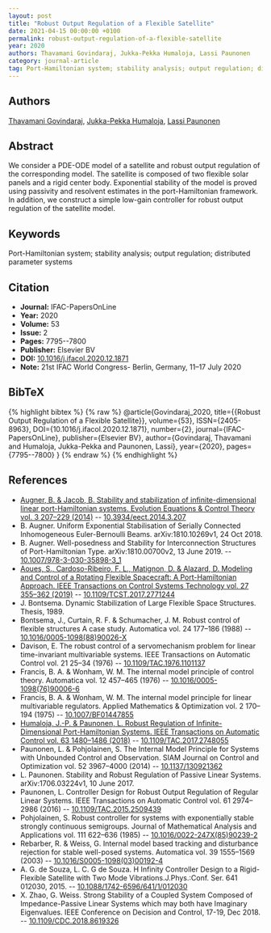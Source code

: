 ```yaml
---
layout: post
title: "Robust Output Regulation of a Flexible Satellite"
date: 2021-04-15 00:00:00 +0100
permalink: robust-output-regulation-of-a-flexible-satellite
year: 2020
authors: Thavamani Govindaraj, Jukka-Pekka Humaloja, Lassi Paunonen
category: journal-article
tag: Port-Hamiltonian system; stability analysis; output regulation; distributed parameter systems
---
```

 
## Authors
[Thavamani Govindaraj](authors/thavamani-govindaraj), [Jukka-Pekka Humaloja](authors/jukka-pekka-humaloja), [Lassi Paunonen](authors/lassi-paunonen)
 
## Abstract
We consider a PDE-ODE model of a satellite and robust output regulation of the corresponding model. The satellite is composed of two flexible solar panels and a rigid center body. Exponential stability of the model is proved using passivity and resolvent estimates in the port-Hamiltonian framework. In addition, we construct a simple low-gain controller for robust output regulation of the satellite model.
 
## Keywords
Port-Hamiltonian system; stability analysis; output regulation; distributed parameter systems
 
## Citation
- **Journal:** IFAC-PapersOnLine
- **Year:** 2020
- **Volume:** 53
- **Issue:** 2
- **Pages:** 7795--7800
- **Publisher:** Elsevier BV
- **DOI:** [10.1016/j.ifacol.2020.12.1871](https://doi.org/10.1016/j.ifacol.2020.12.1871)
- **Note:** 21st IFAC World Congress- Berlin, Germany, 11–17 July 2020
 
## BibTeX
{% highlight bibtex %}
{% raw %}
@article{Govindaraj_2020,
  title={{Robust Output Regulation of a Flexible Satellite}},
  volume={53},
  ISSN={2405-8963},
  DOI={10.1016/j.ifacol.2020.12.1871},
  number={2},
  journal={IFAC-PapersOnLine},
  publisher={Elsevier BV},
  author={Govindaraj, Thavamani and Humaloja, Jukka-Pekka and Paunonen, Lassi},
  year={2020},
  pages={7795--7800}
}
{% endraw %}
{% endhighlight %}
 
## References
- [Augner, B. & Jacob, B. Stability and stabilization of infinite-dimensional linear port-Hamiltonian systems. Evolution Equations &amp; Control Theory vol. 3 207–229 (2014)](stability-and-stabilization-of-infinite-dimensional-linear-port-hamiltonian-systems) -- [10.3934/eect.2014.3.207](https://doi.org/10.3934/eect.2014.3.207)
- B. Augner. Uniform Exponential Stabilisation of Serially Connected Inhomogeneous Euler-Bernoulli Beams. arXiv:1810.10269v1, 24 Oct 2018.
- B. Augner. Well-posedness and Stability for Interconnection Structures of Port-Hamiltonian Type. arXiv:1810.00700v2, 13 June 2019. -- [10.1007/978-3-030-35898-3_1](https://doi.org/10.1007/978-3-030-35898-3_1)
- [Aoues, S., Cardoso-Ribeiro, F. L., Matignon, D. & Alazard, D. Modeling and Control of a Rotating Flexible Spacecraft: A Port-Hamiltonian Approach. IEEE Transactions on Control Systems Technology vol. 27 355–362 (2019)](modeling-and-control-of-a-rotating-flexible-spacecraft-a-port-hamiltonian-approach) -- [10.1109/TCST.2017.2771244](https://doi.org/10.1109/TCST.2017.2771244)
- J. Bontsema. Dynamic Stabilization of Large Flexible Space Structures. Thesis, 1989.
- Bontsema, J., Curtain, R. F. & Schumacher, J. M. Robust control of flexible structures A case study. Automatica vol. 24 177–186 (1988) -- [10.1016/0005-1098(88)90026-X](https://doi.org/10.1016/0005-1098(88)90026-X)
- Davison, E. The robust control of a servomechanism problem for linear time-invariant multivariable systems. IEEE Transactions on Automatic Control vol. 21 25–34 (1976) -- [10.1109/TAC.1976.1101137](https://doi.org/10.1109/TAC.1976.1101137)
- Francis, B. A. & Wonham, W. M. The internal model principle of control theory. Automatica vol. 12 457–465 (1976) -- [10.1016/0005-1098(76)90006-6](https://doi.org/10.1016/0005-1098(76)90006-6)
- Francis, B. A. & Wonham, W. M. The internal model principle for linear multivariable regulators. Applied Mathematics &amp; Optimization vol. 2 170–194 (1975) -- [10.1007/BF01447855](https://doi.org/10.1007/BF01447855)
- [Humaloja, J.-P. & Paunonen, L. Robust Regulation of Infinite-Dimensional Port-Hamiltonian Systems. IEEE Transactions on Automatic Control vol. 63 1480–1486 (2018)](robust-regulation-of-infinite-dimensional-port-hamiltonian-systems) -- [10.1109/TAC.2017.2748055](https://doi.org/10.1109/TAC.2017.2748055)
- Paunonen, L. & Pohjolainen, S. The Internal Model Principle for Systems with Unbounded Control and Observation. SIAM Journal on Control and Optimization vol. 52 3967–4000 (2014) -- [10.1137/130921362](https://doi.org/10.1137/130921362)
- L. Paunonen. Stability and Robust Regulation of Passive Linear Systems. arXiv:1706.03224v1, 10 June 2017.
- Paunonen, L. Controller Design for Robust Output Regulation of Regular Linear Systems. IEEE Transactions on Automatic Control vol. 61 2974–2986 (2016) -- [10.1109/TAC.2015.2509439](https://doi.org/10.1109/TAC.2015.2509439)
- Pohjolainen, S. Robust controller for systems with exponentially stable strongly continuous semigroups. Journal of Mathematical Analysis and Applications vol. 111 622–636 (1985) -- [10.1016/0022-247X(85)90239-2](https://doi.org/10.1016/0022-247X(85)90239-2)
- Rebarber, R. & Weiss, G. Internal model based tracking and disturbance rejection for stable well-posed systems. Automatica vol. 39 1555–1569 (2003) -- [10.1016/S0005-1098(03)00192-4](https://doi.org/10.1016/S0005-1098(03)00192-4)
- A. G. de Souza, L. C. G de Souza. H Infinity Controller Design to a Rigid-Flexible Satellite with Two Mode Vibrations.J.Phys.:Conf. Ser. 641 012030, 2015. -- [10.1088/1742-6596/641/1/012030](https://doi.org/10.1088/1742-6596/641/1/012030)
- X. Zhao, G. Weiss. Strong Stability of a Coupled System Composed of Impedance-Passive Linear Systems which may both have Imaginary Eigenvalues. IEEE Conference on Decision and Control, 17-19, Dec 2018. -- [10.1109/CDC.2018.8619326](https://doi.org/10.1109/CDC.2018.8619326)

